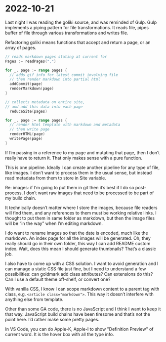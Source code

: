 # 2022-10-21

Last night I was reading the goliki source,
and was reminded of Gulp.
Gulp implements a piping pattern for file transformations.
It reads file, pipes buffer of file through various transformations and writes file.

Refactoring goliki means functions that accept and return a page, or an array of pages.

```go
// reads markdown pages stating at current for
Pages := readPages(".")

for _, page := range pages {
  // adds gif info for latest commit involving file
  // then render markdown into partial html
  addCommit(page)
  renderMarkdown(page) 
}

// collects metadata on entire site,
// and add this data into each page
  reduceSite(pages)

for _, page := range pages {
  // render html template with markdown and metadata
  // then write page
  renderHTML(page)
  writePage(page)
}
```

If I’m passing in a reference to my page and mutating that page, then I don’t really have to return it. That only makes sense with a pure function.

This is one pipeline. Ideally I can create another pipeline for any type of file, like images. I don’t want to process them in the usual sense, but instead read metadata from them to store in Site variable.

Re: images: if I’m going to put them in git then it’s best if I do so post-process. I don’t want raw images that need to be processed to be part of my build chain.

It technically doesn’t matter where I store the images, because file readers will find them, and any references to them must be working relative links. I thought to put them in same folder as markdown, but then the image files will be “in the way” when I’m editing markdown.

I do want to rename images so that the date is encoded, much like the markdown. An index page for all the images will be generated. Oh, they really should go in their own folder, this way I can add README custom index. Wait, does this mean I should generate thumbnails? That’s a classic job.

I also have to come up with a CSS solution. I want to avoid generation and I can manage a static CSS file just fine, but I need to understand a few possibilities: can goldmark add class attributes? Can extensions do this? Can I use a default theme off-shelf, or convert one?

With vanilla CSS, I know I can scope markdown content to a parent tag with class, e.g. `<article class="markdown">`. This way it doesn’t interfere with anything else from template.

Other than some GA code, there is no JavaScript and I think I want to keep it that way. JavaScript build chains have been tiresome and that’s not the point here. I’d rather make some pretty pages.

In VS Code, you can do Apple-K, Apple-I to show "Definition Preview" of current word.
It is the hover box with all the type info.